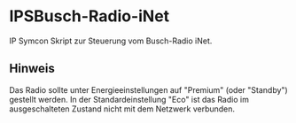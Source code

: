 # IPSBusch-Radio-iNet

IP Symcon Skript zur Steuerung vom Busch-Radio iNet.

## Hinweis
Das Radio sollte unter Energieeinstellungen auf "Premium" (oder "Standby") gestellt werden. In der Standardeinstellung "Eco" ist das Radio im ausgeschalteten Zustand nicht mit dem Netzwerk verbunden.
